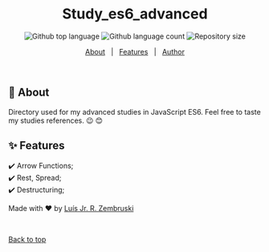 <h1 align="center">Study_es6_advanced</h1>

<p align="center">
  <img alt="Github top language" src="https://img.shields.io/github/languages/top/luis-jr-zembruski/study_es6_advanced?color=56BEB8">

  <img alt="Github language count" src="https://img.shields.io/github/languages/count/luis-jr-zembruski/study_es6_advanced?color=56BEB8">

  <img alt="Repository size" src="https://img.shields.io/github/repo-size/luis-jr-zembruski/study_es6_advanced?color=56BEB8">
</p>

<p align="center">
  <a href="#dart-about">About</a> &#xa0; | &#xa0; 
  <a href="#sparkles-features">Features</a> &#xa0; | &#xa0;
  <a href="https://github.com/luis-jr-zembruski" target="_blank">Author</a>
</p>

<br>

## :dart: About

Directory used for my advanced studies in JavaScript ES6.
Feel free to taste my studies references. :wink: :blush:

## :sparkles: Features

:heavy_check_mark: Arrow Functions;\
:heavy_check_mark: Rest, Spread;\
:heavy_check_mark: Destructuring;

Made with :heart: by <a href="https://github.com/luis-jr-zembruski" target="_blank">Luís Jr. R. Zembruski</a>

&#xa0;

<a href="#top">Back to top</a>
